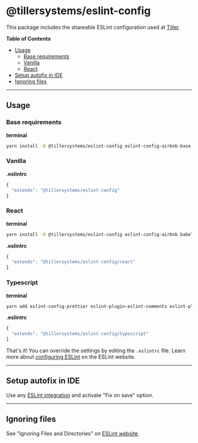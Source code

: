 # @tillersystems/eslint-config

This package includes the shareable ESLint configuration used at [Tiller](https://www.tillersystems.com/).

**Table of Contents**

- [Usage](#usage)
  - [Base requirements](#base-requirements)
  - [Vanilla](#vanilla)
  - [React](#react)
- [Setup autofix in IDE](#setup-autofix-in-ide)
- [Ignoring files](#ignoring-files)

---

## Usage

### Base requirements

**terminal**

```sh
yarn install -D @tillersystems/eslint-config eslint-config-airbnb-base babel-eslint eslint eslint-plugin-import prettier eslint-plugin-prettier eslint-config-prettier
```

### Vanilla

**.eslintrc**

```js
{
  "extends": "@tillersystems/eslint-config"
}
```

### React

**terminal**

```sh
yarn install -D @tillersystems/eslint-config eslint-config-airbnb babel-eslint eslint eslint-plugin-import prettier eslint-plugin-jsx-a11y eslint-plugin-react eslint-plugin-prettier eslint-config-prettier
```

**.eslintrc**

```js
{
  "extends": "@tillersystems/eslint-config/react"
}
```

### Typescript

**terminal**

```sh
yarn add eslint-config-prettier eslint-plugin-eslint-comments eslint-plugin-import eslint-plugin-jest eslint-plugin-prettier eslint-plugin-promise eslint-config-airbnb-typescript eslint babel-eslint prettier --dev
```

**.eslintrc**

```js
{
  "extends": "@tillersystems/eslint-config/typescript"
}
```

That's it! You can override the settings by editing the `.eslintrc` file. Learn more about [configuring ESLint](http://eslint.org/docs/user-guide/configuring) on the ESLint website.

---

## Setup autofix in IDE

Use any [ESLint integration](http://eslint.org/docs/user-guide/integrations)
and activate "Fix on save" option.

---

## Ignoring files

See "Ignoring Files and Directories" on [ESLint website](http://eslint.org/docs/user-guide/configuring.html#ignoring-files-and-directories).
